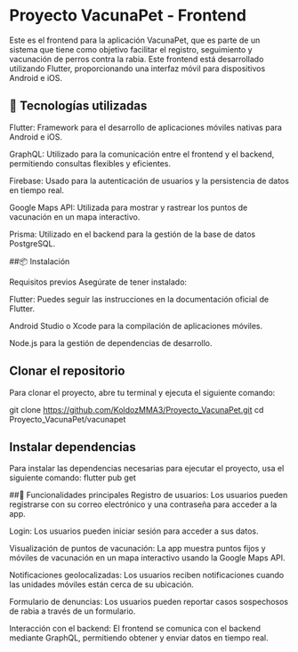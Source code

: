 # Proyecto VacunaPet - Frontend

Este es el frontend para la aplicación VacunaPet, que es parte de un sistema que tiene como objetivo facilitar el registro, seguimiento y vacunación de perros contra la rabia. Este frontend está desarrollado utilizando Flutter, proporcionando una interfaz móvil para dispositivos Android e iOS.

## 🚀 Tecnologías utilizadas

Flutter: Framework para el desarrollo de aplicaciones móviles nativas para Android e iOS.

GraphQL: Utilizado para la comunicación entre el frontend y el backend, permitiendo consultas flexibles y eficientes.

Firebase: Usado para la autenticación de usuarios y la persistencia de datos en tiempo real.

Google Maps API: Utilizada para mostrar y rastrear los puntos de vacunación en un mapa interactivo.

Prisma: Utilizado en el backend para la gestión de la base de datos PostgreSQL.

##📦 Instalación

Requisitos previos
Asegúrate de tener instalado:

Flutter: Puedes seguir las instrucciones en la documentación oficial de Flutter.

Android Studio o Xcode para la compilación de aplicaciones móviles.

Node.js para la gestión de dependencias de desarrollo.

## Clonar el repositorio
Para clonar el proyecto, abre tu terminal y ejecuta el siguiente comando:

git clone https://github.com/KoldozMMA3/Proyecto_VacunaPet.git
cd Proyecto_VacunaPet/vacunapet


## Instalar dependencias
Para instalar las dependencias necesarias para ejecutar el proyecto, usa el siguiente comando:
flutter pub get

##🎯 Funcionalidades principales
Registro de usuarios: Los usuarios pueden registrarse con su correo electrónico y una contraseña para acceder a la app.

Login: Los usuarios pueden iniciar sesión para acceder a sus datos.

Visualización de puntos de vacunación: La app muestra puntos fijos y móviles de vacunación en un mapa interactivo usando la Google Maps API.

Notificaciones geolocalizadas: Los usuarios reciben notificaciones cuando las unidades móviles están cerca de su ubicación.

Formulario de denuncias: Los usuarios pueden reportar casos sospechosos de rabia a través de un formulario.

Interacción con el backend: El frontend se comunica con el backend mediante GraphQL, permitiendo obtener y enviar datos en tiempo real.


